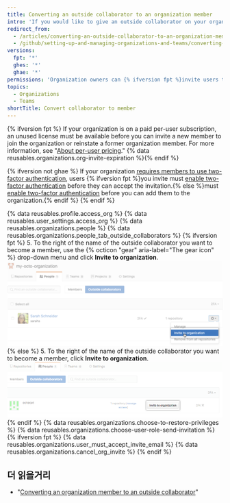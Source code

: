 ```yaml
---
title: Converting an outside collaborator to an organization member
intro: 'If you would like to give an outside collaborator on your organization''s repositories broader permissions within your organization, you can {% ifversion fpt %}invite them to become a member of{% else %}make them a member of{% endif %} the organization.'
redirect_from:
  - /articles/converting-an-outside-collaborator-to-an-organization-member
  - /github/setting-up-and-managing-organizations-and-teams/converting-an-outside-collaborator-to-an-organization-member
versions:
  fpt: '*'
  ghes: '*'
  ghae: '*'
permissions: 'Organization owners can {% ifversion fpt %}invite users to join{% else %}add users to{% endif %} an organization.'
topics:
  - Organizations
  - Teams
shortTitle: Convert collaborator to member
---
```


{% ifversion fpt %}
If your organization is on a paid per-user subscription, an unused license must be available before you can invite a new member to join the organization or reinstate a former organization member. For more information, see "[About per-user pricing](/articles/about-per-user-pricing)." {% data reusables.organizations.org-invite-expiration %}{% endif %}

{% ifversion not ghae %}
If your organization [requires members to use two-factor authentication](/articles/requiring-two-factor-authentication-in-your-organization), users {% ifversion fpt %}you invite must [enable two-factor authentication](/articles/securing-your-account-with-two-factor-authentication-2fa) before they can accept the invitation.{% else %}must [enable two-factor authentication](/articles/securing-your-account-with-two-factor-authentication-2fa) before you can add them to the organization.{% endif %}
{% endif %}

{% data reusables.profile.access_org %}
{% data reusables.user_settings.access_org %}
{% data reusables.organizations.people %}
{% data reusables.organizations.people_tab_outside_collaborators %}
{% ifversion fpt %}
5. To the right of the name of the outside collaborator you want to become a member, use the {% octicon "gear" aria-label="The gear icon" %} drop-down menu and click **Invite to organization**.![Invite outside collaborators to organization](/assets/images/help/organizations/invite_outside_collaborator_to_organization.png)
{% else %}
5. To the right of the name of the outside collaborator you want to become a member, click **Invite to organization**.![Invite outside collaborators to organization](/assets/images/enterprise/orgs-and-teams/invite_outside_collabs_to_org.png)
{% endif %}
{% data reusables.organizations.choose-to-restore-privileges %}
{% data reusables.organizations.choose-user-role-send-invitation %}
{% ifversion fpt %}
{% data reusables.organizations.user_must_accept_invite_email %} {% data reusables.organizations.cancel_org_invite %}
{% endif %}

## 더 읽을거리

- "[Converting an organization member to an outside collaborator](/articles/converting-an-organization-member-to-an-outside-collaborator)"
